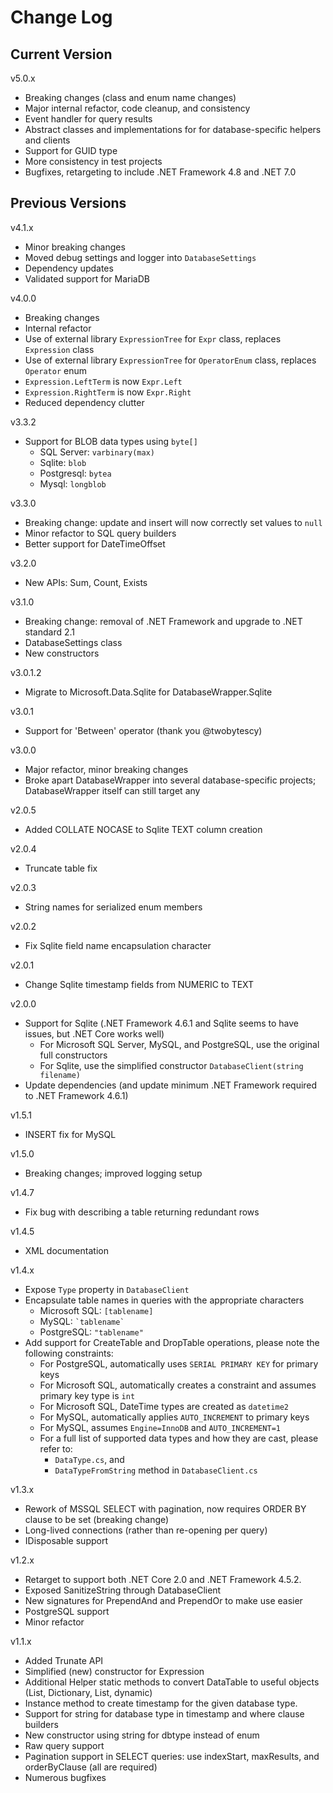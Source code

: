# Change Log

## Current Version

v5.0.x

- Breaking changes (class and enum name changes)
- Major internal refactor, code cleanup, and consistency
- Event handler for query results
- Abstract classes and implementations for for database-specific helpers and clients
- Support for GUID type
- More consistency in test projects
- Bugfixes, retargeting to include .NET Framework 4.8 and .NET 7.0

## Previous Versions

v4.1.x

- Minor breaking changes
- Moved debug settings and logger into ```DatabaseSettings```
- Dependency updates
- Validated support for MariaDB

v4.0.0

- Breaking changes
- Internal refactor
- Use of external library ```ExpressionTree``` for ```Expr``` class, replaces ```Expression``` class
- Use of external library ```ExpressionTree``` for ```OperatorEnum``` class, replaces ```Operator``` enum
- ```Expression.LeftTerm``` is now ```Expr.Left```
- ```Expression.RightTerm``` is now ```Expr.Right```
- Reduced dependency clutter

v3.3.2

- Support for BLOB data types using ```byte[]```
  - SQL Server: ```varbinary(max)```
  - Sqlite: ```blob```
  - Postgresql: ```bytea```
  - Mysql: ```longblob```

v3.3.0

- Breaking change: update and insert will now correctly set values to ```null```
- Minor refactor to SQL query builders
- Better support for DateTimeOffset

v3.2.0

- New APIs: Sum, Count, Exists

v3.1.0

- Breaking change: removal of .NET Framework and upgrade to .NET standard 2.1
- DatabaseSettings class
- New constructors

v3.0.1.2

- Migrate to Microsoft.Data.Sqlite for DatabaseWrapper.Sqlite

v3.0.1

- Support for 'Between' operator (thank you @twobytescy)

v3.0.0

- Major refactor, minor breaking changes
- Broke apart DatabaseWrapper into several database-specific projects; DatabaseWrapper itself can still target any

v2.0.5

- Added COLLATE NOCASE to Sqlite TEXT column creation

v2.0.4

- Truncate table fix

v2.0.3

- String names for serialized enum members

v2.0.2

- Fix Sqlite field name encapsulation character

v2.0.1

- Change Sqlite timestamp fields from NUMERIC to TEXT

v2.0.0

- Support for Sqlite (.NET Framework 4.6.1 and Sqlite seems to have issues, but .NET Core works well)
  - For Microsoft SQL Server, MySQL, and PostgreSQL, use the original full constructors
  - For Sqlite, use the simplified constructor ```DatabaseClient(string filename)```
- Update dependencies (and update minimum .NET Framework required to .NET Framework 4.6.1)

v1.5.1

- INSERT fix for MySQL

v1.5.0

- Breaking changes; improved logging setup

v1.4.7

- Fix bug with describing a table returning redundant rows

v1.4.5

- XML documentation

v1.4.x

- Expose ```Type``` property in ```DatabaseClient```
- Encapsulate table names in queries with the appropriate characters
  - Microsoft SQL: ``` [tablename] ```
  - MySQL: ``` `tablename` ```
  - PostgreSQL: ``` "tablename" ```
- Add support for CreateTable and DropTable operations, please note the following constraints:
  - For PostgreSQL, automatically uses ```SERIAL PRIMARY KEY``` for primary keys
  - For Microsoft SQL, automatically creates a constraint and assumes primary key type is ```int```
  - For Microsoft SQL, DateTime types are created as ```datetime2```
  - For MySQL, automatically applies ```AUTO_INCREMENT``` to primary keys
  - For MySQL, assumes ```Engine=InnoDB``` and ```AUTO_INCREMENT=1```
  - For a full list of supported data types and how they are cast, please refer to:
    - ```DataType.cs```, and 
    - ```DataTypeFromString``` method in ```DatabaseClient.cs```

v1.3.x

- Rework of MSSQL SELECT with pagination, now requires ORDER BY clause to be set (breaking change)
- Long-lived connections (rather than re-opening per query)
- IDisposable support

v1.2.x

- Retarget to support both .NET Core 2.0 and .NET Framework 4.5.2.
- Exposed SanitizeString through DatabaseClient
- New signatures for PrependAnd and PrependOr to make use easier
- PostgreSQL support
- Minor refactor

v1.1.x

- Added Trunate API
- Simplified (new) constructor for Expression
- Additional Helper static methods to convert DataTable to useful objects (List<Dictionary>, Dictionary, List<dynamic>, dynamic)
- Instance method to create timestamp for the given database type.
- Support for string for database type in timestamp and where clause builders
- New constructor using string for dbtype instead of enum
- Raw query support
- Pagination support in SELECT queries: use indexStart, maxResults, and orderByClause (all are required)
- Numerous bugfixes
